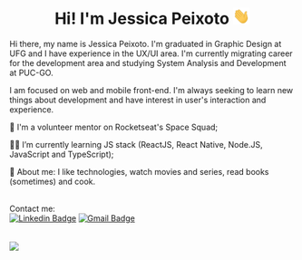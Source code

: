 
# <h1 align="center">Hi! I'm Jessica Peixoto <img src="https://raw.githubusercontent.com/ABSphreak/ABSphreak/master/gifs/Hi.gif" width="30px"></h1>

Hi there, my name is Jessica Peixoto. I'm graduated in Graphic Design at UFG and I have experience in the UX/UI area. I'm currently migrating career for the development area and studying System Analysis and Development at PUC-GO. 

I am focused on web and mobile front-end. I'm always seeking to learn new things about development and have interest in user's interaction and experience.

🚀 I'm a volunteer mentor on Rocketseat's Space Squad;

👩‍💻 I’m currently learning JS stack (ReactJS, React Native, Node.JS, JavaScript and TypeScript);

💬 About me: I like technologies, watch movies and series, read books (sometimes) and cook.

<br/> Contact me: <br/>  [![Linkedin Badge](https://img.shields.io/badge/-JessicaPeixoto-blue?style=flat-square&logo=Linkedin&logoColor=white&link=https://www.linkedin.com/in/jessicafpx/)](https://www.linkedin.com/in/jessicafpx/) [![Gmail Badge](https://img.shields.io/badge/-jessica.fpeixoto@gmail.com-c14438?style=flat-square&logo=Gmail&logoColor=white&link=mailto:jessica.fpeixoto@gmail.com)](mailto:jessica.fpeixoto@gmail.com)

<br/>

<a href="https://github.com/jessicafpx/github-readme-stats">
  <!-- Change the `github-readme-stats.anuraghazra1.vercel.app` to `github-readme-stats.vercel.app`  -->
  <img align="center" src="https://github-readme-stats.vercel.app/api/top-langs/?username=jessicafpx&layout=compact&theme=buefy" />
</a>



